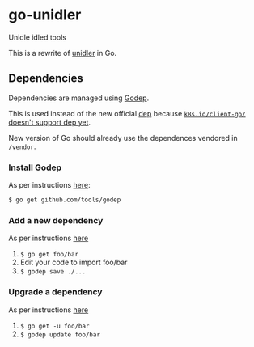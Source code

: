 # go-unidler
Unidle idled tools

This is a rewrite of [unidler](https://github.com/ministryofjustice/analytics-platform-unidler) in Go.


## Dependencies

Dependencies are managed using [Godep](https://github.com/tools/godep).

This is used instead of the new official [dep](https://github.com/golang/dep) because [`k8s.io/client-go/` doesn't support dep yet](https://github.com/kubernetes/client-go/blob/master/INSTALL.md).

New version of Go should already use the dependences vendored in `/vendor`.

### Install Godep
As per instructions [here](https://github.com/tools/godep#install):

```bash
$ go get github.com/tools/godep
```

### Add a new dependency

As per instructions [here](https://github.com/tools/godep#add-a-dependency)

1. `$ go get foo/bar`
2. Edit your code to import foo/bar
3. `$ godep save ./...`

### Upgrade a dependency

As per instructions [here](https://github.com/tools/godep#add-a-dependency)

1. `$ go get -u foo/bar`
2. `$ godep update foo/bar`

